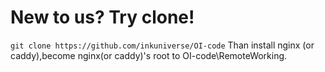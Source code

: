# New to us? Try clone!

`git clone https://github.com/inkuniverse/OI-code`
Than install nginx (or caddy),become nginx(or caddy)'s root to OI-code\RemoteWorking.

